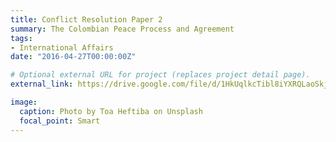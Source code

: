 ```yaml
---
title: Conflict Resolution Paper 2
summary: The Colombian Peace Process and Agreement
tags:
- International Affairs
date: "2016-04-27T00:00:00Z"

# Optional external URL for project (replaces project detail page).
external_link: https://drive.google.com/file/d/1HkUqlkcTibl8iYXRQLaoSkjqh2TYERJw/view?usp=sharing

image:
  caption: Photo by Toa Heftiba on Unsplash
  focal_point: Smart
---
```

